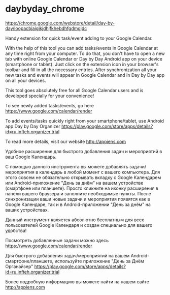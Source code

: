 daybyday_chrome
===============
https://chrome.google.com/webstore/detail/day-by-day/loopacbjaigjkjdhjfkhebdhfgdmgjdc

Handy extension for quick task/event adding to your Google Calendar.

With the help of this tool you can add tasks/events in Google Calendar at any time right from your computer. To do that, you don't have to open a new tab with online Google Calendar or Day by Day Android app on your device (smartphone or tablet).
Just click on the extension icon in your browser's toolbar and fill in all the necessary entries.
After synchronization all your new tasks and events will appear in Google Calendar and in Day by Day app on all your devices.

This tool goes absolutely free for all Google Calendar users and is developed specially for your convenience!

To see newly added tasks/events, go here https://www.google.com/calendar/render

To add events/tasks quickly right from your smartphone/tablet, use Android app Day by Day Organizer https://play.google.com/store/apps/details?id=ru.infteh.organizer.trial

To read more details, visit our website http://appiens.com

Удобное расширение для быстрого добавления задач и мероприятий в ваш Google Календарь.

С помощью данного инструмента вы можете добавлять задачи/мероприятия в календарь в любой момент с вашего компьютера. Для этого совсем не обязательно открывать вкладку с Google Календарем или Android-приложение "День за днём" на вашем устройстве (смартфоне или планшете).
Просто кликните на иконку расширения в панели вашего браузера и заполните необходимые пункты.
После синхронизации ваши новые задачи и мероприятия появятся как в Google Календаре, так и в Android-приложении "День за днём" на ваших устройствах.

Данный инструмент является абсолютно бесплатным для всех пользователей Google Календаря и создан специально для вашего удобства!

Посмотреть добавленные задачи можно здесь https://www.google.com/calendar/render

Для быстрого добавления задач/мероприятий на вашем Android-смартфоне/планшете, используйте приложение "День за Днём Органайзер" https://play.google.com/store/apps/details?id=ru.infteh.organizer.trial

Более подробную информацию вы можете найти на нашем сайте http://appiens.com
